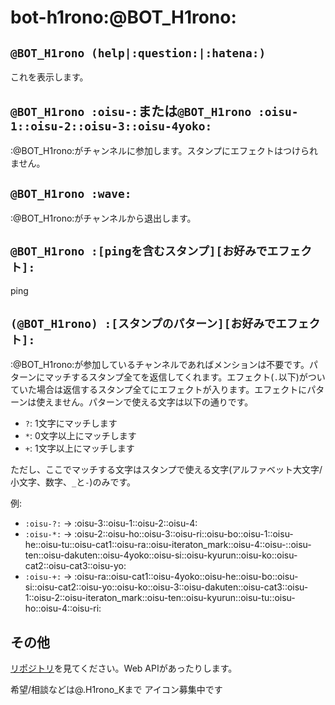 # bot-h1rono:@BOT_H1rono:

## `@BOT_H1rono (help|:question:|:hatena:)`

これを表示します。

## `@BOT_H1rono :oisu-:`または`@BOT_H1rono :oisu-1::oisu-2::oisu-3::oisu-4yoko:`

:@BOT_H1rono:がチャンネルに参加します。スタンプにエフェクトはつけられません。

## `@BOT_H1rono :wave:`

:@BOT_H1rono:がチャンネルから退出します。

## `@BOT_H1rono :[pingを含むスタンプ][お好みでエフェクト]:`

ping

## `(@BOT_H1rono) :[スタンプのパターン][お好みでエフェクト]:`

:@BOT_H1rono:が参加しているチャンネルであればメンションは不要です。パターンにマッチするスタンプ全てを返信してくれます。エフェクト(`.`以下)がついていた場合は返信するスタンプ全てにエフェクトが入ります。エフェクトにパターンは使えません。パターンで使える文字は以下の通りです。

- `?`: 1文字にマッチします
- `*`: 0文字以上にマッチします
- `+`: 1文字以上にマッチします

ただし、ここでマッチする文字はスタンプで使える文字(アルファベット大文字/小文字、数字、`_`と`-`)のみです。

例:

- `:oisu-?:` → :oisu-3::oisu-1::oisu-2::oisu-4:
- `:oisu-*:` → :oisu-2::oisu-ho::oisu-3::oisu-ri::oisu-bo::oisu-1::oisu-he::oisu-tu::oisu-cat1::oisu-ra::oisu-iteraton_mark::oisu-4::oisu-::oisu-ten::oisu-dakuten::oisu-4yoko::oisu-si::oisu-kyurun::oisu-ko::oisu-cat2::oisu-cat3::oisu-yo:
- `:oisu-+:` → :oisu-ra::oisu-cat1::oisu-4yoko::oisu-he::oisu-bo::oisu-si::oisu-cat2::oisu-yo::oisu-ko::oisu-3::oisu-dakuten::oisu-cat3::oisu-1::oisu-2::oisu-iteraton_mark::oisu-ten::oisu-kyurun::oisu-tu::oisu-ho::oisu-4::oisu-ri:

## その他

[リポジトリ](https://git.trap.jp/H1rono_K/bot-h1rono)を見てください。Web APIがあったりします。

希望/相談などは@.H1rono_Kまで
アイコン募集中です
